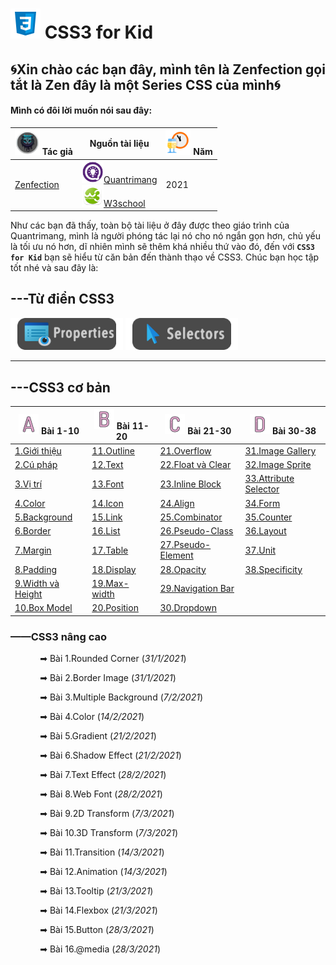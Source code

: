 # ![icons8-css3.png](https://raw.githubusercontent.com/Zenfection/Image/master/2021/01/21-21-56-39-icons8-css3.png) CSS3 for Kid

## 🌀Xin chào các bạn đây, mình tên là Zenfection gọi tắt là Zen đây là một Series CSS của mình🌀

#### Mình có đôi lời muốn nói sau đây:

| <img src="https://raw.githubusercontent.com/Zenfection/Image/master/2021/03/20-14-36-27-logo%20cat.png" title="" alt="logo cat.png" width="40"> Tác giả | Nguồn tài liệu                                                                                                                                                                                                                                                                                                                                                                             | <img src="https://raw.githubusercontent.com/Zenfection/Image/master/2021/03/20-13-59-20-icons8-new_year's_eve.png" title="" alt="icons8-new_year's_eve.png" width="40"> Năm |
| ------------------------------------------------------------------------------------------------------------------------------------------------------- | ------------------------------------------------------------------------------------------------------------------------------------------------------------------------------------------------------------------------------------------------------------------------------------------------------------------------------------------------------------------------------------------ | --------------------------------------------------------------------------------------------------------------------------------------------------------------------------- |
| [Zenfection](https://facebook.com/Zenfection)                                                                                                           | <img src="https://raw.githubusercontent.com/Zenfection/Image/master/2021/07/13-10-12-23-unnamed.png" title="" alt="unnamed.png" width="35">[Quantrimang](http://www.cit.ctu.edu.vn/)<br><img src="https://raw.githubusercontent.com/Zenfection/Image/master/2021/07/13-10-13-19-w3school.png" title="" alt="w3school.png" width="35">[W3school](https://www.w3schools.com/css/default.asp) | 2021                                                                                                                                                                        |

Như các bạn đã thấy, toàn bộ tài liệu ở đây được theo giáo trình của Quantrimang, mình là người phóng tác lại nó cho nó ngắn gọn hơn, chủ yếu là tối ưu nó hơn, dĩ nhiên mình sẽ thêm khá nhiều thứ vào đó, đến với **`CSS3 for Kid`** bạn sẽ hiểu từ căn bản đến thành thạo về CSS3. Chúc bạn học tập tốt nhé và sau đây là: 

## ---Từ điển CSS3

<a href="https://github.com/Zenfection/CSS/blob/master/Reference/Properties.md"><img src="https://raw.githubusercontent.com/Zenfection/Image/master/2021/07/13-13-39-42-property.png" width="180px"><a>
<a href="https://github.com/Zenfection/CSS/blob/master/Reference/Selectors.md"><img src="https://raw.githubusercontent.com/Zenfection/Image/master/2021/07/13-13-42-45-selectors.png" width="180px"></a>

---

## ---CSS3 cơ bản

| ![icons8-a.png](https://raw.githubusercontent.com/Zenfection/Image/master/2021/07/13-10-18-55-icons8-a.png) Bài 1-10 | ![icons8-b.png](https://raw.githubusercontent.com/Zenfection/Image/master/2021/07/13-10-18-56-icons8-b.png) Bài 11-20 | ![icons8-c.png](https://raw.githubusercontent.com/Zenfection/Image/master/2021/07/13-10-18-58-icons8-c.png) Bài 21-30 | ![icons8-d.png](https://raw.githubusercontent.com/Zenfection/Image/master/2021/07/13-10-18-59-icons8-d.png) Bài 30-38 |
| -------------------------------------------------------------------------------------------------------------------- | --------------------------------------------------------------------------------------------------------------------- | --------------------------------------------------------------------------------------------------------------------- | --------------------------------------------------------------------------------------------------------------------- |
| [1.Giới thiệu](https://github.com/Zenfection/CSS/blob/master/BasicCSS/1.Gioithieu.md)                                | [11.Outline](https://github.com/Zenfection/CSS/blob/master/BasicCSS/11.Outline.md)                                    | [21.Overflow](https://github.com/Zenfection/CSS/blob/master/BasicCSS/21.Overflow.md)                                  | [31.Image Gallery](https://github.com/Zenfection/CSS/blob/master/BasicCSS/31.Image%20Gallery.md)                      |
| [2.Cú pháp](https://github.com/Zenfection/CSS/blob/master/BasicCSS/2.Cuphap.md)                                      | [12.Text](https://github.com/Zenfection/CSS/blob/master/BasicCSS/12.Text.md)                                          | [22.Float và Clear](https://github.com/Zenfection/CSS/blob/master/BasicCSS/22.Float%26Clear.md)                       | [32.Image Sprite](https://github.com/Zenfection/CSS/blob/master/BasicCSS/32.Image%20Sprite.md)                        |
| [3.Vị trí](https://github.com/Zenfection/CSS/blob/master/BasicCSS/3.Vitri.md)                                        | [13.Font](https://github.com/Zenfection/CSS/blob/master/BasicCSS/13.Font.md)                                          | [23.Inline Block](https://github.com/Zenfection/CSS/blob/master/BasicCSS/23.Inline%20Block.md)                        | [33.Attribute Selector](https://github.com/Zenfection/CSS/blob/master/BasicCSS/33.Attribute%20Selector.md)            |
| [4.Color](https://github.com/Zenfection/CSS/blob/master/BasicCSS/4.Color.md)                                         | [14.Icon](https://github.com/Zenfection/CSS/blob/master/BasicCSS/14.Icon.md)                                          | [24.Align](https://github.com/Zenfection/CSS/blob/master/BasicCSS/24.Align.md)                                        | [34.Form](https://github.com/Zenfection/CSS/blob/master/BasicCSS/34.Form.md)                                          |
| [5.Background](https://github.com/Zenfection/CSS/blob/master/BasicCSS/5.Background.md)                               | [15.Link](https://github.com/Zenfection/CSS/blob/master/BasicCSS/15.Link.md)                                          | [25.Combinator](https://github.com/Zenfection/CSS/blob/master/BasicCSS/25.Combinator.md)                              | [35.Counter](https://github.com/Zenfection/CSS/blob/master/BasicCSS/35.Counter.md)                                    |
| [6.Border](https://github.com/Zenfection/CSS/blob/master/BasicCSS/6.Border.md)                                       | [16.List](https://github.com/Zenfection/CSS/blob/master/BasicCSS/16.List.md)                                          | [26.Pseudo-Class](https://github.com/Zenfection/CSS/blob/master/BasicCSS/26.Pseudo-Class.md)                          | [36.Layout](https://github.com/Zenfection/CSS/blob/master/BasicCSS/36.Layout.md)                                      |
| [7.Margin](https://github.com/Zenfection/CSS/blob/master/BasicCSS/7.Margin.md)                                       | [17.Table](https://github.com/Zenfection/CSS/blob/master/BasicCSS/17.Table.md)                                        | [27.Pseudo-Element](https://github.com/Zenfection/CSS/blob/master/BasicCSS/27.Pseudo-Element.md)                      | [37.Unit](https://github.com/Zenfection/CSS/blob/master/BasicCSS/37.Unit.md)                                          |
| [8.Padding](https://github.com/Zenfection/CSS/blob/master/BasicCSS/8.Padding.md)                                     | [18.Display](https://github.com/Zenfection/CSS/blob/master/BasicCSS/18.Display.md)                                    | [28.Opacity](https://github.com/Zenfection/CSS/blob/master/BasicCSS/28.Opacity.md)                                    | [38.Specificity](https://github.com/Zenfection/CSS/blob/master/BasicCSS/38.Specificity.md)                            |
| [9.Width và Height](https://github.com/Zenfection/CSS/blob/master/BasicCSS/9.Width%26Height.md)                      | [19.Max-width](https://github.com/Zenfection/CSS/blob/master/BasicCSS/19.Max_width.md)                                | [29.Navigation Bar](https://github.com/Zenfection/CSS/blob/master/BasicCSS/29.Navigation%20Bar.md)                    |                                                                                                                       |
| [10.Box Model](https://github.com/Zenfection/CSS/blob/master/BasicCSS/10.Box%20Model.md)                             | [20.Position](https://github.com/Zenfection/CSS/blob/master/BasicCSS/20.Position.md)                                  | [30.Dropdown](https://github.com/Zenfection/CSS/blob/master/BasicCSS/30.Dropdown.md)                                  |                                                                                                                       |

### ——CSS3 nâng cao

            ➡ Bài 1.Rounded Corner (*31/1/2021*)

            ➡ Bài 2.Border Image (*31/1/2021*)

            ➡ Bài 3.Multiple Background (*7/2/2021*)

            ➡ Bài 4.Color (*14/2/2021*)

            ➡ Bài 5.Gradient (*21/2/2021*)

            ➡ Bài 6.Shadow Effect (*21/2/2021*)

            ➡ Bài 7.Text Effect (*28/2/2021*)

            ➡ Bài 8.Web Font (*28/2/2021*)

            ➡ Bài 9.2D Transform (*7/3/2021*)

            ➡ Bài 10.3D Transform (*7/3/2021*)

            ➡ Bài 11.Transition (*14/3/2021*)

            ➡ Bài 12.Animation (*14/3/2021*)

            ➡ Bài 13.Tooltip (*21/3/2021*)

            ➡ Bài 14.Flexbox (*21/3/2021*)

            ➡ Bài 15.Button (*28/3/2021*)

            ➡ Bài 16.@media (*28/3/2021*)